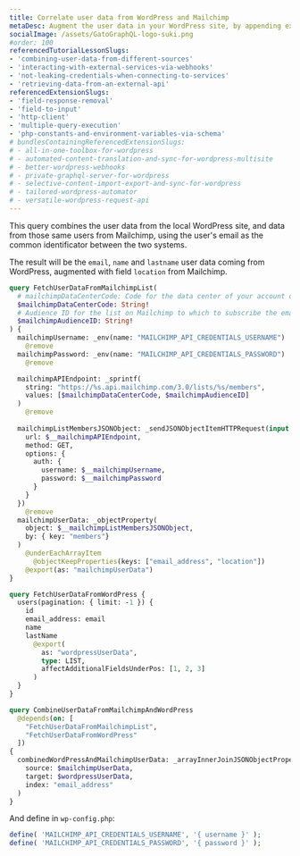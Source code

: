 ```yaml
---
title: Correlate user data from WordPress and Mailchimp
metaDesc: Augment the user data in your WordPress site, by appending extra fields from an external source such as Mailchimp
socialImage: /assets/GatoGraphQL-logo-suki.png
#order: 100
referencedTutorialLessonSlugs:
- 'combining-user-data-from-different-sources'
- 'interacting-with-external-services-via-webhooks'
- 'not-leaking-credentials-when-connecting-to-services'
- 'retrieving-data-from-an-external-api'
referencedExtensionSlugs:
- 'field-response-removal'
- 'field-to-input'
- 'http-client'
- 'multiple-query-execution'
- 'php-constants-and-environment-variables-via-schema'
# bundlesContainingReferencedExtensionSlugs:
# - all-in-one-toolbox-for-wordpress
# - automated-content-translation-and-sync-for-wordpress-multisite
# - better-wordpress-webhooks
# - private-graphql-server-for-wordpress
# - selective-content-import-export-and-sync-for-wordpress
# - tailored-wordpress-automator
# - versatile-wordpress-request-api
---
```


This query combines the user data from the local WordPress site, and data from those same users from Mailchimp, using the user's email as the common identificator between the two systems.

The result will be the `email`, `name` and `lastname` user data coming from WordPress, augmented with field `location` from Mailchimp.

```graphql
query FetchUserDataFromMailchimpList(
  # mailchimpDataCenterCode: Code for the data center of your account on Mailchimp (See: https://mailchimp.com/developer/marketing/docs/fundamentals/#api-structure)
  $mailchimpDataCenterCode: String!
  # Audience ID for the list on Mailchimp to which to subscribe the email
  $mailchimpAudienceID: String!
) {
  mailchimpUsername: _env(name: "MAILCHIMP_API_CREDENTIALS_USERNAME")
    @remove
  mailchimpPassword: _env(name: "MAILCHIMP_API_CREDENTIALS_PASSWORD")
    @remove

  mailchimpAPIEndpoint: _sprintf(
    string: "https://%s.api.mailchimp.com/3.0/lists/%s/members",
    values: [$mailchimpDataCenterCode, $mailchimpAudienceID]
  )
    @remove
  
  mailchimpListMembersJSONObject: _sendJSONObjectItemHTTPRequest(input: {
    url: $__mailchimpAPIEndpoint,
    method: GET,
    options: {
      auth: {
        username: $__mailchimpUsername,
        password: $__mailchimpPassword
      }
    }
  })
    @remove
  mailchimpUserData: _objectProperty(
    object: $__mailchimpListMembersJSONObject,
    by: { key: "members"}
  )
    @underEachArrayItem
      @objectKeepProperties(keys: ["email_address", "location"])
    @export(as: "mailchimpUserData")
}

query FetchUserDataFromWordPress {
  users(pagination: { limit: -1 }) {
    id
    email_address: email
    name
    lastName
      @export(
        as: "wordpressUserData",
        type: LIST,
        affectAdditionalFieldsUnderPos: [1, 2, 3]
      )
  }
}

query CombineUserDataFromMailchimpAndWordPress
  @depends(on: [
    "FetchUserDataFromMailchimpList",
    "FetchUserDataFromWordPress"
  ])
{
  combinedWordPressAndMailchimpUserData: _arrayInnerJoinJSONObjectProperties(
    source: $mailchimpUserData,
    target: $wordpressUserData,
    index: "email_address"
  )
}
```

And define in `wp-config.php`:

```php
define( 'MAILCHIMP_API_CREDENTIALS_USERNAME', '{ username }' );
define( 'MAILCHIMP_API_CREDENTIALS_PASSWORD', '{ password }' );
```
